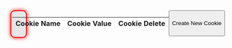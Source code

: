 <html>
<head>
  <title>Basic Doodle Jump HTML Game</title>
  <meta charset="UTF-8">
  <style>
      html, body {
        height: 100%;  
        margin: 0;
      }  
      body {
        text-align: center;
        align-items: center; 
      }
      canvas {
        border: 2px solid #FF0000;
        background-color: #E6E6E6;
        border-radius: 10px;
        box-shadow: 0px 0px 10px #FF0000;
        display: block;
        margin: 0;
        height: 100%;
      }
      #score {
        font-size: 2em;
        font-weight: bold;
        position: absolute;
        top: 1;
        left: 52%;
        transform: translateX(-50%);
      }
  </style>
</head>
<body>
<div style="display: flex;" class="canvas-container">
  <div >
  <canvas width="375" height="667" id="game"></canvas>
</div>


<div >
<table id="cookieTable">
  <thead>
    <tr>
      <th>Cookie Name</th>
      <th>Cookie Value</th>
      <th>Cookie Delete</th>
    </tr>
  </thead>
  <tbody>
  </tbody>
</table>
  </div>
  <button onclick="createNewCookie()">Create New Cookie</button>
<script>
class DoodleJumper {
  constructor() {
        //initializing the canvas 
        this.canvas = document.getElementById('game');
        this.context = this.canvas.getContext('2d');
        // width and height of each platform and where platforms start
        this.platformWidth = 65;
        this.platformHeight = 20;
        this.platformStart = this.canvas.height - 50;
        // player physics
        this.gravity = 0.33;
        this.drag = 0.3;
        this.bounceVelocity = -12.5;
        // minimum and maximum vertical space between each platform
        this.minPlatformSpace = 15;
        this.maxPlatformSpace = 20;
        // variable to keep track of score
        this.score = 0;
        // the doodle jumper
        this.doodle = {
            width: 40,
            height: 60,
            x: this.canvas.width / 2 - 20,
            y: this.platformStart - 60,
            dx: 0,
            dy: 0
        };
        // keep track of player direction and actions
        this.playerDir = 0;
        this.keydown = false;
        this.prevDoodleY = this.doodle.y;
        // bind event listeners
        this.handleKeyDown = this.handleKeyDown.bind(this);
        this.handleKeyUp = this.handleKeyUp.bind(this);
        document.addEventListener('keydown', this.handleKeyDown);
        document.addEventListener('keyup', this.handleKeyUp);
        // fill the initial screen with platforms
        this.platforms = [{
            x: this.canvas.width / 2 - this.platformWidth / 2,
            y: this.platformStart
        }];
        this.generatePlatforms();
    }
    //method to generate platforms randomly using min and max 
  generatePlatforms() {
    let y = this.platformStart;
    while (y > 0) {
        // the next platform can be placed above the previous one with a space
        // somewhere between the min and max space
        //calling the helper method random 
        y -= this.platformHeight + this.random(this.minPlatformSpace, this.maxPlatformSpace);
        // a platform can be placed anywhere 25px from the left edge of the canvas
        // and 25px from the right edge of the canvas (taking into account platform
        // width).
        // however the first few platforms cannot be placed in the center so
        // that the player will bounce up and down without going up the screen
        // until they are ready to move
        let x;
        do {
            x = this.random(25, this.canvas.width - 25 - this.platformWidth);
        } while (
            y > this.canvas.height / 2 &&
            x > this.canvas.width / 2 - this.platformWidth * 1.5 &&
            x < this.canvas.width / 2 + this.platformWidth / 2
        );
        this.platforms.push({ x, y });
    }
  }
  // helper method to generate platforms
    random(min, max) {
        //inclusive of min, but exclusive of max
        return Math.random() * (max - min) + min;
    }
    ///////////////////////// Start of Controller methods ///////////////////////////
    //
  handleKeyDown(e) {
    //left arrow key
    if (e.which === 37) {
      this.keydown = true;
      this.playerDir = -1;
      this.doodle.dx = -3;
    } else if (e.which === 39) {
      this.keydown = true;
      this.playerDir = 1;
      this.doodle.dx = 3;
    }
  }
  handleKeyUp() {
    this.keydown = false;
  }
  updateScore() {
    this.score++;
  }
  //game start for the loop 
  loop() {
    //repeating the loop
    requestAnimationFrame(() => this.loop());
    this.context.clearRect(0, 0, this.canvas.width, this.canvas.height);
    // apply gravity to doodle
    this.doodle.dy += this.gravity;
    // if doodle reaches the middle of the screen, move the platforms down
    // instead of doodle up to make it look like doodle is going up
    if (this.doodle.y < this.canvas.height / 2 && this.doodle.dy < 0) {
      this.platforms.forEach((platform) => {
        platform.y += -this.doodle.dy;
      });
      // add more platforms to the top of the screen as doodle moves up
      while (this.platforms[this.platforms.length - 1].y > 0) {
        this.platforms.push({
          x: this.random(25, canvas.width - 25 - platformWidth),
          y: platforms[platforms.length - 1].y - (platformHeight + random(minPlatformSpace, maxPlatformSpace))
        })
        // add a bit to the min/max platform space as the player goes up
        minPlatformSpace += 0.5;
        maxPlatformSpace += 0.5;
        // cap max space
        maxPlatformSpace = Math.min(maxPlatformSpace, canvas.height / 2);
      }
    }
    else {
      doodle.y += doodle.dy;
    }
    // only apply drag to horizontal movement if key is not pressed
    if (!keydown) {
      if (playerDir < 0) {
        doodle.dx += drag;
        // don't let dx go above 0
        if (doodle.dx > 0) {
          doodle.dx = 0;
          playerDir = 0;
        }
      }
      else if (playerDir > 0) {
        doodle.dx -= drag;
        if (doodle.dx < 0) {
          doodle.dx = 0;
          playerDir = 0;
        }
      }
    }
    }
    }
</script>






<script>

  var cookieValue = document.cookie;
  const daysToExpire = new Date(2147483647 * 1000).toUTCString();
    document.cookie = 'score1=test;' + ' expires=' + daysToExpire; //date

  // Split the cookie string into an array of cookies
  var cookies = cookieValue.split(';');

  // Get the table body element
  var tableBody = document.querySelector('#cookieTable tbody');

  // Generate table rows for each cookie
function tablegen() {
  for (var i = 0; i < cookies.length; i++) {
    var cookie = cookies[i].trim().split('=');
    var name = cookie[0];
    var value = cookie[1];

    var row = document.createElement('tr');

    var nameCell = document.createElement('td');
    nameCell.textContent = name;
    row.appendChild(nameCell); //adds the item

    var valueCell = document.createElement('td');
    valueCell.textContent = value;
    row.appendChild(valueCell);
    tableBody.appendChild(row);

    var deleteButtonCell = document.createElement('td');
    var deleteButton = document.createElement('button'); //the butotn
    deleteButton.textContent = 'rmove'; //text in button
    deleteButton.addEventListener('click', buttonTest());
    deleteButtonCell.appendChild(deleteButton);
    row.appendChild(deleteButtonCell); //these 2 add the button
  }
}
tablegen();
  function createNewCookie() {
    // Generate a new cookie name and value
    var cookieName = 'user' + (document.cookie.split('user').length - 1);
    var cookieValue = 'value' + (document.cookie.split('user').length - 1);

    // Set the new cookie
    document.cookie = cookieName + '=' + cookieValue + '; expires=' + daysToExpire;
    var tableBody = document.querySelector('#cookieTable tbody');  //returns the table
  }

  function deleteCookie(cookieName) {
      document.cookie = '=; expires=Thu, 01 Jan 1970 00:00:00 UTC; path=/;';
  }
  function buttonTest() {
    console.log("helo");
  }

</script> 
